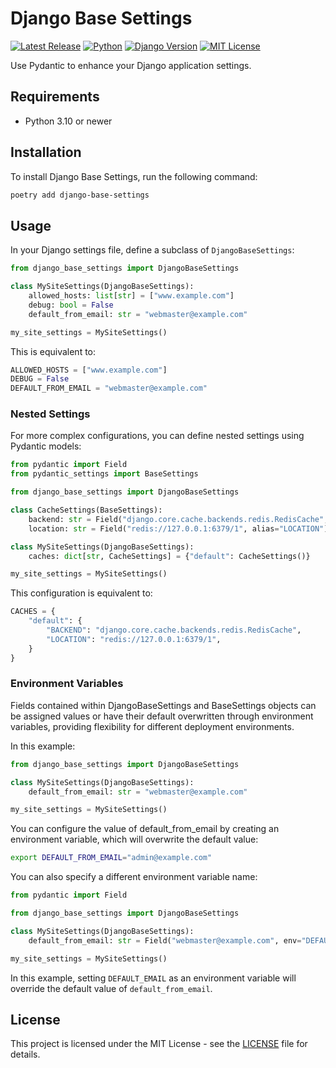 # Django Base Settings

[![Latest Release](https://img.shields.io/github/v/release/vsakkas/django-base-settings.svg?color=187f58)](https://github.com/vsakkas/django-base-settings/releases/tag/v0.2.0)
[![Python](https://img.shields.io/badge/python-3.10+-187f58.svg)](https://www.python.org/downloads/)
[![Django Version](https://img.shields.io/badge/django-5.0+-187f58)](https://www.djangoproject.com/)
[![MIT License](https://img.shields.io/badge/license-MIT-187f58)](https://github.com/vsakkas/django-base-settings/blob/master/LICENSE)

Use Pydantic to enhance your Django application settings.

## Requirements

- Python 3.10 or newer

## Installation

To install Django Base Settings, run the following command:

```bash
poetry add django-base-settings
```

## Usage

In your Django settings file, define a subclass of `DjangoBaseSettings`:

```python
from django_base_settings import DjangoBaseSettings

class MySiteSettings(DjangoBaseSettings):
    allowed_hosts: list[str] = ["www.example.com"]
    debug: bool = False
    default_from_email: str = "webmaster@example.com"

my_site_settings = MySiteSettings()
```

This is equivalent to:

```python
ALLOWED_HOSTS = ["www.example.com"]
DEBUG = False
DEFAULT_FROM_EMAIL = "webmaster@example.com"
```

### Nested Settings

For more complex configurations, you can define nested settings using Pydantic models:

```python
from pydantic import Field
from pydantic_settings import BaseSettings

from django_base_settings import DjangoBaseSettings

class CacheSettings(BaseSettings):
    backend: str = Field("django.core.cache.backends.redis.RedisCache", alias="BACKEND")
    location: str = Field("redis://127.0.0.1:6379/1", alias="LOCATION")

class MySiteSettings(DjangoBaseSettings):
    caches: dict[str, CacheSettings] = {"default": CacheSettings()}

my_site_settings = MySiteSettings()
```

This configuration is equivalent to:

```python
CACHES = {
    "default": {
        "BACKEND": "django.core.cache.backends.redis.RedisCache",
        "LOCATION": "redis://127.0.0.1:6379/1",
    }
}
```

### Environment Variables

Fields contained within DjangoBaseSettings and BaseSettings objects can be assigned values or have their default overwritten through environment variables, providing flexibility for different deployment environments.

In this example:

```python
from django_base_settings import DjangoBaseSettings

class MySiteSettings(DjangoBaseSettings):
    default_from_email: str = "webmaster@example.com"

my_site_settings = MySiteSettings()
```

You can configure the value of default_from_email by creating an environment variable, which will overwrite the default value:

```bash
export DEFAULT_FROM_EMAIL="admin@example.com"
```

You can also specify a different environment variable name:

```python
from pydantic import Field

from django_base_settings import DjangoBaseSettings

class MySiteSettings(DjangoBaseSettings):
    default_from_email: str = Field("webmaster@example.com", env="DEFAULT_EMAIL")

my_site_settings = MySiteSettings()
```

In this example, setting `DEFAULT_EMAIL` as an environment variable will override the default value of `default_from_email`.

## License

This project is licensed under the MIT License - see the [LICENSE](https://github.com/vsakkas/django-base-settings/blob/master/LICENSE) file for details.
